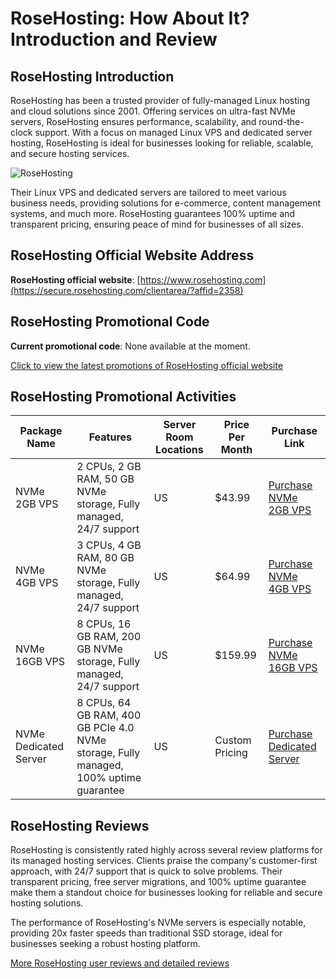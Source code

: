 # RoseHosting: How About It? Introduction and Review

## RoseHosting Introduction

RoseHosting has been a trusted provider of fully-managed Linux hosting and cloud solutions since 2001. Offering services on ultra-fast NVMe servers, RoseHosting ensures performance, scalability, and round-the-clock support. With a focus on managed Linux VPS and dedicated server hosting, RoseHosting is ideal for businesses looking for reliable, scalable, and secure hosting services.

![RoseHosting](https://github.com/user-attachments/assets/8ef686d7-096e-40d0-be80-35a182590cc7)

Their Linux VPS and dedicated servers are tailored to meet various business needs, providing solutions for e-commerce, content management systems, and much more. RoseHosting guarantees 100% uptime and transparent pricing, ensuring peace of mind for businesses of all sizes.

## RoseHosting Official Website Address

**RoseHosting official website**: [https://www.rosehosting.com](https://secure.rosehosting.com/clientarea/?affid=2358)

## RoseHosting Promotional Code

**Current promotional code**: None available at the moment.

[Click to view the latest promotions of RoseHosting official website](https://secure.rosehosting.com/clientarea/?affid=2358)

## RoseHosting Promotional Activities

| Package Name          | Features                                                                                 | Server Room Locations        | Price Per Month         | Purchase Link                                               |
|-----------------------|------------------------------------------------------------------------------------------|------------------------------|-------------------------|-------------------------------------------------------------|
| NVMe 2GB VPS          | 2 CPUs, 2 GB RAM, 50 GB NVMe storage, Fully managed, 24/7 support                         | US                           | $43.99                  | [Purchase NVMe 2GB VPS](https://secure.rosehosting.com/clientarea/?affid=2358)         |
| NVMe 4GB VPS          | 3 CPUs, 4 GB RAM, 80 GB NVMe storage, Fully managed, 24/7 support                         | US                           | $64.99                  | [Purchase NVMe 4GB VPS](https://secure.rosehosting.com/clientarea/?affid=2358)         |
| NVMe 16GB VPS         | 8 CPUs, 16 GB RAM, 200 GB NVMe storage, Fully managed, 24/7 support                       | US                           | $159.99                 | [Purchase NVMe 16GB VPS](https://secure.rosehosting.com/clientarea/?affid=2358)        |
| NVMe Dedicated Server | 8 CPUs, 64 GB RAM, 400 GB PCIe 4.0 NVMe storage, Fully managed, 100% uptime guarantee     | US                           | Custom Pricing           | [Purchase Dedicated Server](https://secure.rosehosting.com/clientarea/?affid=2358)     |

## RoseHosting Reviews

RoseHosting is consistently rated highly across several review platforms for its managed hosting services. Clients praise the company's customer-first approach, with 24/7 support that is quick to solve problems. Their transparent pricing, free server migrations, and 100% uptime guarantee make them a standout choice for businesses looking for reliable and secure hosting solutions.

The performance of RoseHosting's NVMe servers is especially notable, providing 20x faster speeds than traditional SSD storage, ideal for businesses seeking a robust hosting platform.

[More RoseHosting user reviews and detailed reviews](https://secure.rosehosting.com/clientarea/?affid=2358)
